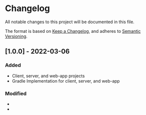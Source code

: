 # Changelog
All notable changes to this project will be documented in this file.

The format is based on [Keep a Changelog](https://keepachangelog.com/en/1.0.0/),
and adheres to [Semantic Versioning](https://semver.org/spec/v2.0.0.html).

## [1.0.0] - 2022-03-06
### Added
* Client, server, and web-app projects
* Gradle Implementation for client, server, and web-app

### Modified
*
*
